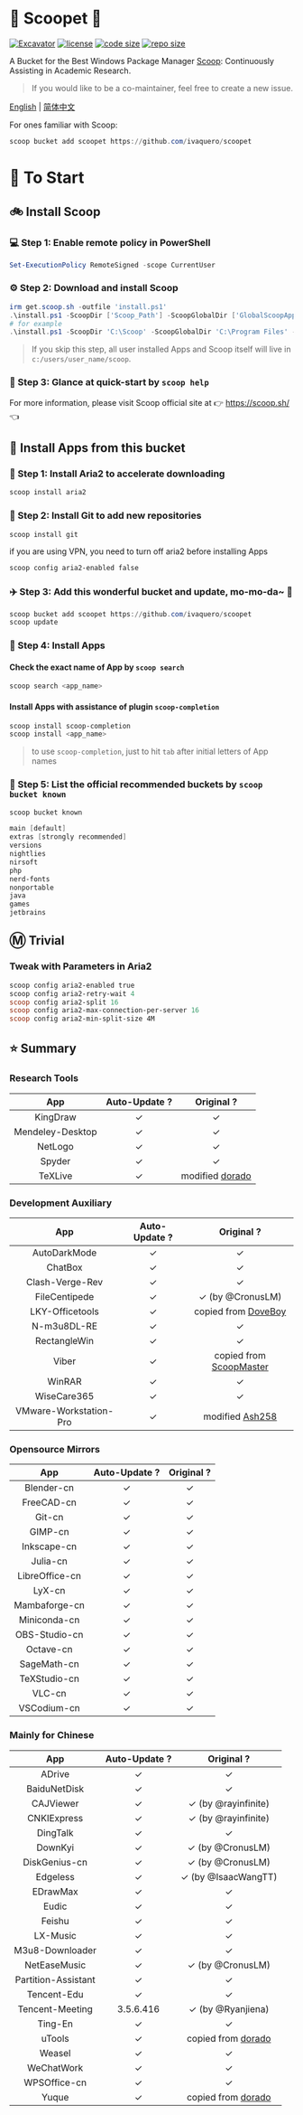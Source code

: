 # 🍨 Scoopet 🍨

[![Excavator](https://github.com/ivaquero/scoopet/actions/workflows/ci.yml/badge.svg)](https://github.com/ivaquero/scoopet/actions/workflows/ci.yml)
[![license](https://img.shields.io/github/license/ivaquero/scoopet)](https://github.com/ivaquero/scoopet/blob/master/LICENSE)
[![code size](https://img.shields.io/github/languages/code-size/ivaquero/scoopet.svg)](https://img.shields.io/github/languages/code-size/ivaquero/scoopet.svg)
[![repo size](https://img.shields.io/github/repo-size/ivaquero/scoopet.svg)](https://img.shields.io/github/repo-size/ivaquero/scoopet.svg)

A Bucket for the Best Windows Package Manager [Scoop](https://github.com/ScoopInstaller/Scoop): Continuously Assisting in Academic Research.

> If you would like to be a co-maintainer, feel free to create a new issue.

<p align="left">
<a href="README.md">English</a> |
<a href="README-CN.md">简体中文</a>
</p>

For ones familiar with Scoop:

```powershell
scoop bucket add scoopet https://github.com/ivaquero/scoopet
```

# :running: To Start

## :bike: Install Scoop

### :computer: Step 1: Enable remote policy in PowerShell

```powershell
Set-ExecutionPolicy RemoteSigned -scope CurrentUser
```

### :gear: Step 2: Download and install Scoop

```powershell
irm get.scoop.sh -outfile 'install.ps1'
.\install.ps1 -ScoopDir ['Scoop_Path'] -ScoopGlobalDir ['GlobalScoopApps_Path'] -NoProxy
# for example
.\install.ps1 -ScoopDir 'C:\Scoop' -ScoopGlobalDir 'C:\Program Files' -NoProxy
```

> If you skip this step, all user installed Apps and Scoop itself will live in `c:/users/user_name/scoop`.

### :book: Step 3: Glance at quick-start by `scoop help`

For more information, please visit Scoop official site at 👉 https://scoop.sh/ 👈

## :car: Install Apps from this bucket

### :train: Step 1: Install Aria2 to accelerate downloading

```powershell
scoop install aria2
```

### :ticket: Step 2: Install Git to add new repositories

```powershell
scoop install git
```

if you are using VPN, you need to turn off aria2 before installing Apps

```powershell
scoop config aria2-enabled false
```

### :airplane: Step 3: Add this wonderful bucket and update, mo-mo-da~ :kiss:

```powershell
scoop bucket add scoopet https://github.com/ivaquero/scoopet
scoop update
```

### :rocket: Step 4: Install Apps

#### Check the exact name of App by `scoop search`

```powershell
scoop search <app_name>
```

#### Install Apps with assistance of plugin `scoop-completion`

```powershell
scoop install scoop-completion
scoop install <app_name>
```

> to use `scoop-completion`, just to hit `tab` after initial letters of App names

### :100: Step 5: List the official recommended buckets by `scoop bucket known`

```powershell
scoop bucket known

main [default]
extras [strongly recommended]
versions
nightlies
nirsoft
php
nerd-fonts
nonportable
java
games
jetbrains
```

## :m: Trivial

### Tweak with Parameters in Aria2

```powershell
scoop config aria2-enabled true
scoop config aria2-retry-wait 4
scoop config aria2-split 16
scoop config aria2-max-connection-per-server 16
scoop config aria2-min-split-size 4M
```

## :star: Summary

### Research Tools

|       App        | Auto-Update ? |                       Original ?                       |
| :--------------: | :-----------: | :----------------------------------------------------: |
|     KingDraw     |       ✓       |                           ✓                            |
| Mendeley-Desktop |       ✓       |                           ✓                            |
|     NetLogo      |       ✓       |                           ✓                            |
|      Spyder      |       ✓       |                           ✓                            |
|     TeXLive      |       ✓       | modified [dorado](https://github.com/chawyehsu/dorado) |

### Development Auxiliary

|          App           | Auto-Update ? |                            Original ?                            |
| :--------------------: | :-----------: | :--------------------------------------------------------------: |
|      AutoDarkMode      |       ✓       |                                ✓                                 |
|        ChatBox         |       ✓       |                                ✓                                 |
|    Clash-Verge-Rev     |       ✓       |                                ✓                                 |
|     FileCentipede      |       ✓       |                         ✓ (by @CronusLM)                         |
|    LKY-Officetools     |       ✓       |     copied from [DoveBoy](hhttps://github.com/DoveBoy/Apps)      |
|      N-m3u8DL-RE       |       ✓       |                                ✓                                 |
|      RectangleWin      |       ✓       |                                ✓                                 |
|         Viber          |       ✓       | copied from [ScoopMaster](https://github.com/okibcn/ScoopMaster) |
|         WinRAR         |       ✓       |                                ✓                                 |
|      WiseCare365       |       ✓       |                                ✓                                 |
| VMware-Workstation-Pro |       ✓       |    modified [Ash258](https://github.com/Ash258/Scoop-Ash258)     |

### Opensource Mirrors

|      App       | Auto-Update ? | Original ? |
| :------------: | :-----------: | :--------: |
|   Blender-cn   |       ✓       |     ✓      |
|   FreeCAD-cn   |       ✓       |     ✓      |
|     Git-cn     |       ✓       |     ✓      |
|    GIMP-cn     |       ✓       |     ✓      |
|  Inkscape-cn   |       ✓       |     ✓      |
|    Julia-cn    |       ✓       |     ✓      |
| LibreOffice-cn |       ✓       |     ✓      |
|     LyX-cn     |       ✓       |     ✓      |
| Mambaforge-cn  |       ✓       |     ✓      |
|  Miniconda-cn  |       ✓       |     ✓      |
| OBS-Studio-cn  |       ✓       |     ✓      |
|   Octave-cn    |       ✓       |     ✓      |
|  SageMath-cn   |       ✓       |     ✓      |
|  TeXStudio-cn  |       ✓       |     ✓      |
|     VLC-cn     |       ✓       |     ✓      |
|  VSCodium-cn   |       ✓       |     ✓      |

### Mainly for Chinese

|         App         | Auto-Update ? |                        Original ?                         |
| :-----------------: | :-----------: | :-------------------------------------------------------: |
|       ADrive        |       ✓       |                             ✓                             |
|    BaiduNetDisk     |       ✓       |                             ✓                             |
|      CAJViewer      |       ✓       |                    ✓ (by @rayinfinite)                    |
|     CNKIExpress     |       ✓       |                    ✓ (by @rayinfinite)                    |
|      DingTalk       |       ✓       |                             ✓                             |
|       DownKyi       |       ✓       |                     ✓ (by @CronusLM)                      |
|    DiskGenius-cn    |       ✓       |                     ✓ (by @CronusLM)                      |
|      Edgeless       |       ✓       |                    ✓ (by @IsaacWangTT)                    |
|      EDrawMax       |       ✓       |                             ✓                             |
|        Eudic        |       ✓       |                             ✓                             |
|       Feishu        |       ✓       |                             ✓                             |
|      LX-Music       |       ✓       |                             ✓                             |
|   M3u8-Downloader   |       ✓       |                             ✓                             |
|    NetEaseMusic     |       ✓       |                     ✓ (by @CronusLM)                      |
| Partition-Assistant |       ✓       |                             ✓                             |
|     Tencent-Edu     |       ✓       |                             ✓                             |
|   Tencent-Meeting   |   3.5.6.416   |                     ✓ (by @Ryanjiena)                     |
|       Ting-En       |       ✓       |                             ✓                             |
|       uTools        |       ✓       | copied from [dorado](https://github.com/chawyehsu/dorado) |
|       Weasel        |       ✓       |                             ✓                             |
|     WeChatWork      |       ✓       |                             ✓                             |
|    WPSOffice-cn     |       ✓       |                             ✓                             |
|        Yuque        |       ✓       | copied from [dorado](https://github.com/chawyehsu/dorado) |
